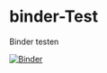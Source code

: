 # binder-Test
Binder testen

[![Binder](https://mybinder.org/badge_logo.svg)](https://mybinder.org/v2/gh/AndreGismo/binder-Test.git/HEAD)